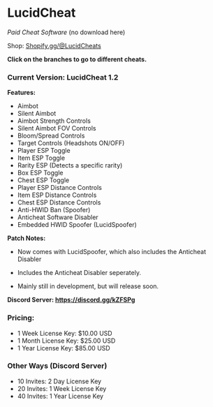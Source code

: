 # LucidCheat
*Paid Cheat Software* (no download here)

Shop: [Shopify.gg/@LucidCheats](https://shopify.gg/@lucidcheats/)

**Click on the branches to go to different cheats.**

### Current Version: LucidCheat 1.2
**Features:**
 - Aimbot
 - Silent Aimbot
 - Aimbot Strength Controls
 - Silent Aimbot FOV Controls
 - Bloom/Spread Controls
 - Target Controls (Headshots ON/OFF)
 - Player ESP Toggle
 - Item ESP Toggle
 - Rarity ESP (Detects a specific rarity)
 - Box ESP Toggle
 - Chest ESP Toggle
 - Player ESP Distance Controls
 - Item ESP Distance Controls
 - Chest ESP Distance Controls
 - Anti-HWID Ban (Spoofer)
 - Anticheat Software Disabler
 - Embedded HWID Spoofer (LucidSpoofer)

**Patch Notes:**

 - Now comes with LucidSpoofer, which also includes the Anticheat Disabler

 - Includes the Anticheat Disabler seperately.

 - Mainly still in development, but will release soon.


**Discord Server: https://discord.gg/kZFSPg**

### Pricing:

 - 1 Week License Key:  $10.00 USD
 - 1 Month License Key:  $25.00 USD
 - 1 Year License Key:  $85.00 USD

### Other Ways (Discord Server)

 - 10 Invites:  2 Day License Key
 - 20 Invites:  1 Week License Key
 - 40 Invites:  1 Year License Key
